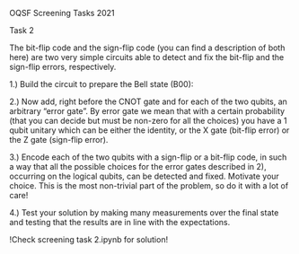 <p>OQSF Screening Tasks 2021

Task 2

The bit-flip code and the sign-flip code (you can find a description of both here) are two very simple circuits able to detect and fix the bit-flip and the sign-flip errors, respectively.

1.) Build the circuit to prepare the Bell state (B00): 

2.) Now add, right before the CNOT gate and for each of the two qubits, an arbitrary “error gate”. By error gate we mean that with a certain probability (that you can decide but must be non-zero for all the choices) you have a 1 qubit unitary which can be either the identity, or the X gate (bit-flip error) or the Z gate (sign-flip error).

3.) Encode each of the two qubits with a sign-flip or a bit-flip code, in such a way that all the possible choices for the error gates described in 2), occurring on the logical qubits, can be detected and fixed. Motivate your choice. This is the most non-trivial part of the problem, so do it with a lot of care!

4.) Test your solution by making many measurements over the final state and testing that the results are in line with the expectations.<p>
  
!Check screening task 2.ipynb for solution!
